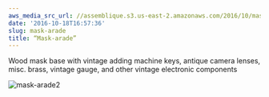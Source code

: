 ```yaml
---
aws_media_src_url: //assemblique.s3.us-east-2.amazonaws.com/2016/10/mask-arade2.jpg
date: '2016-10-18T16:57:36'
slug: mask-arade
title: “Mask-arade”
---
```


 Wood mask base with vintage adding machine keys, antique camera lenses, misc. brass, vintage gauge, and other vintage electronic components

 ![mask-arade2](//assemblique.s3.us-east-2.amazonaws.com/2016/10/mask-arade2.jpg?w=602)